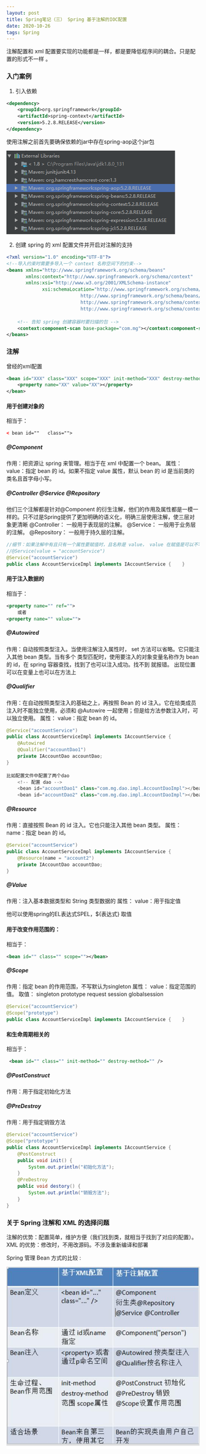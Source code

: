 ```yaml
---
layout: post
title: Spring笔记（三） Spring 基于注解的IOC配置
date: 2020-10-26
tags: Spring
---
```


注解配置和 xml 配置要实现的功能都是一样，都是要降低程序间的耦合。只是配置的形式不一样 。

### 入门案例

1. 引入依赖

```xml
<dependency>
    <groupId>org.springframework</groupId>
    <artifactId>spring-context</artifactId>
    <version>5.2.8.RELEASE</version>
</dependency>
```

使用注解之前首先要确保依赖的jar中存在spring-aop这个jar包

![2](\images\posts\spring\2.jpg)

2. 创建 spring 的 xml 配置文件并开启对注解的支持 

```xml
<?xml version="1.0" encoding="UTF-8"?>
<!--导入约束时需要多导入一个 context 名称空间下的约束-->
<beans xmlns="http://www.springframework.org/schema/beans"
	   xmlns:context="http://www.springframework.org/schema/context"
  	   xmlns:xsi="http://www.w3.org/2001/XMLSchema-instance"
			 xsi:schemaLocation="http://www.springframework.org/schema/beans
                           http://www.springframework.org/schema/beans/spring-beans.xsd
                           http://www.springframework.org/schema/context
                           http://www.springframework.org/schema/context/spring-context.xsd">
    
    <!-- 告知 spring 创建容器时要扫描的包 -->
    <context:component-scan base-package="com.mg"></context:component-scan>
</beans>
```

### 注解

曾经的xml配置

```xml
<bean id="XXX" class="XXX" scope="XXX" init-method="XXX" destroy-method="XXX">
	<property name="XX" value="XX"></property>
</bean>
```

#### 用于创建对象的 

相当于：

```xml
< bean id=""   class="">
```



##### @Component 

作用：把资源让 spring 来管理。相当于在 xml 中配置一个 bean。
属性：
value：指定 bean 的 id。如果不指定 value 属性，默认 bean 的 id 是当前类的类名且首字母小写。 

##### @Controller @Service @Repository 

他们三个注解都是针对@Component 的衍生注解，他们的作用及属性都是一模一样的。只不过是Spring提供了更加明确的语义化，明确三层使用注解，使三层对象更清晰
@Controller： 一般用于表现层的注解。
@Service： 一般用于业务层的注解。
@Repository： 一般用于持久层的注解。 

```java
//细节：如果注解中有且只有一个属性要赋值时，且名称是 value， value 在赋值是可以不写。
//@Service(value = "accountService")
@Service("accountService")
public class AccountServiceImpl implements IAccountService {    }
```

#### 用于注入数据的 

相当于：

```xml
<property name="" ref="">
    或者
<property name="" value=""> 
```

##### @Autowired 

作用：自动按照类型注入。当使用注解注入属性时， set 方法可以省略。它只能注入其他 bean 类型。当有多个
类型匹配时，使用要注入的对象变量名称作为 bean 的 id，在 spring 容器查找，找到了也可以注入成功。找不到
就报错。 出现位置可以在变量上也可以在方法上

##### @Qualifier 

作用：在自动按照类型注入的基础之上，再按照 Bean 的 id 注入。它在给类成员注入时不能独立使用，必须和
@Autowire 一起使用；但是给方法参数注入时，可以独立使用。
属性：
value：指定 bean 的 id。 

```java
@Service("accountService")
public class AccountServiceImpl implements IAccountService {
    @Autowired
    @Qualifier("accountDao1")
    private IAccountDao accountDao;
}

比如配置文件中配置了两个dao
    <!-- 配置 dao -->
    <bean id="accountDao1" class="com.mg.dao.impl.AccountDaoImpl"></bean>
    <bean id="accountDao2" class="com.mg.dao.impl.AccountDaoImpl"></bean>
```

##### @Resource 

作用：直接按照 Bean 的 id 注入。它也只能注入其他 bean 类型。
属性：
name：指定 bean 的 id。 

```java
@Service("accountService")
public class AccountServiceImpl implements IAccountService {
    @Resource(name = "account2")
    private IAccountDao accountDao;
}
```

##### @Value 

作用：注入基本数据类型和 String 类型数据的
属性：
value：用于指定值 

他可以使用spring的EL表达式SPEL，${表达式}  取值

#### 用于改变作用范围的： 

相当于： 

```xml
<bean id="" class="" scope=""></bean>
```

##### @Scope 

作用：指定 bean 的作用范围，不写默认为singleton 
属性：
value：指定范围的值。
取值： singleton   prototype   request   session   globalsession 

```java
@Service("accountService")
@Scope("prototype")
public class AccountServiceImpl implements IAccountService {    }
```

#### 和生命周期相关的 

相当于：

```xml
 <bean id="" class="" init-method="" destroy-method="" />
```

##### @PostConstruct 

作用：用于指定初始化方法

##### @PreDestroy 

作用：用于指定销毁方法 

```java
@Service("accountService")
@Scope("prototype")
public class AccountServiceImpl implements IAccountService {
    @PostConstruct
    public void init() {
        System.out.println("初始化方法");
    }
    @PreDestroy
    public void destory() {
        System.out.println("销毁方法");
    }
}
```

### 关于 Spring 注解和 XML 的选择问题 

注解的优势：配置简单，维护方便（我们找到类，就相当于找到了对应的配置）。
XML 的优势：修改时，不用改源码。不涉及重新编译和部署 

Spring 管理 Bean 方式的比较 :

![3](\images\posts\spring\3.jpg)
